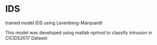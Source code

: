 # IDS
trained model IDS using Levenberg-Marquardt

This model was developed using matlab nprtool to classify intrusion in CICIDS2017 Dataset
